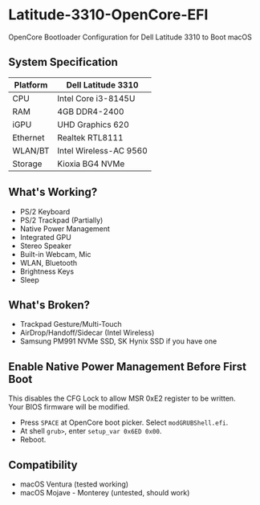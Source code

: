 # Latitude-3310-OpenCore-EFI
OpenCore Bootloader Configuration for Dell Latitude 3310 to Boot macOS

## System Specification
| Platform |Dell Latitude 3310    |
|----------|----------------------|
| CPU      |Intel Core i3-8145U   |
| RAM      |4GB DDR4-2400         |
| iGPU     |UHD Graphics 620      |
| Ethernet |Realtek RTL8111       |
| WLAN/BT  |Intel Wireless-AC 9560|
| Storage  |Kioxia BG4 NVMe       |

## What's Working?
* PS/2 Keyboard
* PS/2 Trackpad (Partially)
* Native Power Management
* Integrated GPU
* Stereo Speaker
* Built-in Webcam, Mic
* WLAN, Bluetooth
* Brightness Keys
* Sleep

## What's Broken?
* Trackpad Gesture/Multi-Touch
* AirDrop/Handoff/Sidecar (Intel Wireless)
* Samsung PM991 NVMe SSD, SK Hynix SSD if you have one

## Enable Native Power Management Before First Boot
This disables the CFG Lock to allow MSR 0xE2 register to be written.  
Your BIOS firmware will be modified.  
* Press `SPACE` at OpenCore boot picker. Select `modGRUBShell.efi`.   
* At shell `grub>`, enter `setup_var 0x6ED 0x00`.  
* Reboot.

## Compatibility
* macOS Ventura (tested working)
* macOS Mojave - Monterey (untested, should work)
